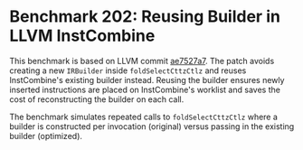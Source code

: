 # Benchmark 202: Reusing Builder in LLVM InstCombine

This benchmark is based on LLVM commit [ae7527a7](https://github.com/llvm/llvm-project/commit/ae7527a79e936c7e02e2deeecd2dc7b44ef2ffc1).
The patch avoids creating a new `IRBuilder` inside `foldSelectCttzCtlz` and reuses
InstCombine's existing builder instead. Reusing the builder ensures newly
inserted instructions are placed on InstCombine's worklist and saves the cost of
reconstructing the builder on each call.

The benchmark simulates repeated calls to `foldSelectCttzCtlz` where a builder is
constructed per invocation (original) versus passing in the existing builder
(optimized).

